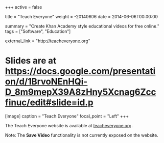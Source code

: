 +++
active = false

title = "Teach Everyone"
weight = -20140606
date = 2014-06-06T00:00:00

summary = "Create Khan Academy style educational videos for free online."
tags = ["Software", "Education"]

external_link = "http://teacheveryone.org"

# Slides are at https://docs.google.com/presentation/d/1BrvoNEnHQi-D_8m9mepX39A8zHny5Xcnag6Zccfinuc/edit#slide=id.p

[image]
  caption = "Teach Everyone"
  focal_point = "Left"
+++

The Teach Everyone website is available at [teacheveryone.org](http://teacheveryone.org).

Note: The **Save Video** functionality is not currently exposed on the website.
